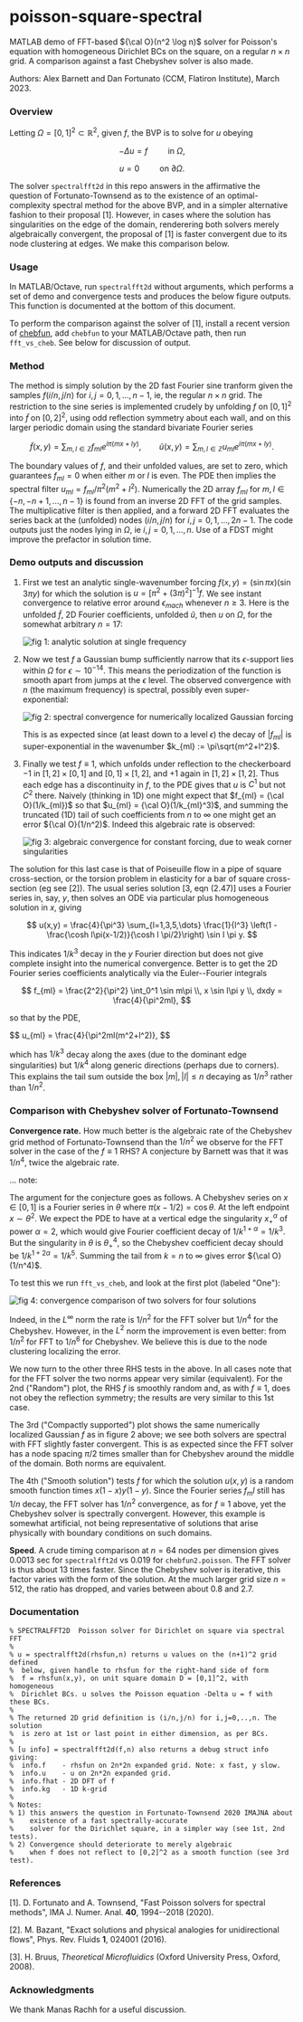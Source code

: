 # poisson-square-spectral

MATLAB demo of FFT-based ${\cal O}(n^2 \log n)$ solver for Poisson's equation with homogeneous Dirichlet BCs on the square, on a regular $n\times n$ grid.
A comparison against a fast Chebyshev solver is also made.

Authors: Alex Barnett and Dan Fortunato (CCM, Flatiron Institute), March 2023.

### Overview

Letting $\Omega = [0,1]^2 \subset \mathbb{R}^2$, given $f$,
the BVP is to solve for $u$ obeying

$$
-\Delta u = f \qquad \mbox{ in } \Omega,
$$

$$
u = 0 \qquad \mbox{ on } \partial\Omega.
$$

The solver `spectralfft2d` in this repo answers in the affirmative the question of Fortunato-Townsend as to the existence of an optimal-complexity spectral method for the above BVP,
and in a simpler alternative fashion to their proposal [1].
However, in cases where the solution
has singularities on the edge of the domain, renderering both solvers
merely algebraically convergent, the proposal of [1]
is faster convergent due to its node clustering at edges.
We make this comparison below.

### Usage

In MATLAB/Octave, run `spectralfft2d` without arguments, which performs a set of demo and convergence tests and produces the below figure outputs. This function is documented at the bottom of this document.

To perform the comparison against the solver of [1], install a recent version
of [chebfun](https://github.com/chebfun/chebfun), add `chebfun` to your
MATLAB/Octave path, then run `fft_vs_cheb`. See below for discussion of output.


### Method

The method is simply solution by the 2D fast Fourier sine tranform
given the samples $f(i/n,j/n)$ for $i,j = 0,1,\dots,n-1$, ie, the
regular $n\times n$ grid.
The restriction to the sine series is implemented crudely
by unfolding $f$ on $[0,1]^2$ into $\tilde f$ on $[0,2]^2$,
using odd reflection symmetry about each wall, and on this
larger periodic domain using the standard bivariate Fourier series

$$
\tilde f(x,y) = \sum_{m,l\in\mathbb{Z}}
f_{ml} e^{i\pi(mx+ly)},
\qquad
\tilde u(x,y) = \sum_{m,l\in\mathbb{Z}} u_{ml} e^{i\pi(mx+ly)}.
$$

The boundary values of $f$, and their unfolded values, are set to zero,
which guarantees $f_{ml} = 0$ when either $m$ or $l$ is even.
The PDE then implies the spectral filter $u_{ml} = f_{ml}/\pi^2(m^2+l^2)$.
Numerically the 2D array $f_{ml}$ for $m,l\in\{-n,-n+1,\dots,n-1\}$
is found from an inverse 2D FFT of the grid samples.
The multiplicative filter is then applied, and a forward 2D FFT evaluates
the series back at the (unfolded) nodes $(i/n,j/n)$ for $i,j = 0,1,\dots,2n-1$.
The code outputs just the nodes lying in $\Omega$, ie $i,j = 0,1,\dots,n$.
Use of a FDST might improve the prefactor in solution time.

### Demo outputs and discussion

1. First we test an analytic single-wavenumber forcing
   $f(x,y) = (\sin \pi x)(\sin 3\pi y)$ for which the solution is
   $u = [\pi^2 + (3\pi)^2]^{-1}f$. We see instant convergence
   to relative error around $\epsilon_{mach}$ whenever $n \ge 3$.
   Here is the unfolded $\tilde f$, 2D Fourier coefficients, unfolded $\tilde u$,
   then $u$ on $\Omega$, for the somewhat arbitrary $n=17$:

   ![fig 1: analytic solution at single frequency](figs/fig1.png)

2. Now we test $f$ a Gaussian bump sufficiently narrow that its
   $\epsilon$-support lies within $\Omega$ for $\epsilon \sim 10^{-14}$.
   This means the periodization of the function is smooth apart from jumps
   at the $\epsilon$ level.
   The observed convergence with $n$ (the maximum frequency) is spectral,
   possibly even super-exponential:

   ![fig 2: spectral convergence for numerically localized Gaussian forcing](figs/fig2.png)

   This is as expected since (at least down to a level $\epsilon$)
   the decay of $|f_{ml}|$ is super-exponential in
   the wavenumber $k_{ml} := \pi\sqrt{m^2+l^2}$.

3. Finally we test $f\equiv 1$, which unfolds under reflection to the
   checkerboard
   $-1$ in $[1,2]\times[0,1]$ and $[0,1]\times[1,2]$, and $+1$ again
   in $[1,2]\times[1,2]$. Thus each edge has a discontinuity in $f$,
   to the PDE gives that $u$ is $C^1$ but not $C^2$ there.
   Naively (thinking in 1D)
   one might expect that $f_{ml} = {\cal O}(1/k_{ml})$ so that
   $u_{ml} = {\cal O}(1/k_{ml}^3)$,
   and summing the truncated (1D) tail of such coefficients from $n$ to $\infty$
   one might get an error ${\cal O}(1/n^2)$.
   Indeed this algebraic rate is observed:

   ![fig 3: algebraic convergence for constant forcing, due to weak corner singularities](figs/fig3.png)

The solution for this last case is that of Poiseuille flow in a pipe
of square cross-section, or the torsion problem in elasticity for a
bar of square cross-section (eg see [2]).  The usual series solution
[3, eqn (2.47)] uses a Fourier series in, say, $y$, then solves an ODE
via particular plus homogeneous solution in $x$, giving

$$
u(x,y) = \frac{4}{\pi^3} \sum_{l=1,3,5,\dots} \frac{1}{l^3}
\left(1 - \frac{\cosh l\pi(x-1/2)}{\cosh l \pi/2}\right)
\sin l \pi y.
$$
   
This indicates $1/k^3$ decay in the $y$ Fourier direction but does not
give complete insight into the numerical convergence. Better is to get
the 2D Fourier series coefficients analytically via the Euler--Fourier
integrals
   
$$
f_{ml} = \frac{2^2}{\pi^2} \int_0^1 \sin m\pi \\, x \sin l\pi y \\, dxdy
= \frac{4}{\pi^2ml},
$$
   
so that by the PDE,

$$
u_{ml} = \frac{4}\{\pi^2ml(m^2+l^2)},
$$
   
which has $1/k^3$ decay along the axes (due to the dominant edge
singularities) but $1/k^4$ along generic directions (perhaps due to
corners). This explains the tail sum outside the box $|m|,|l| \le n$
decaying as $1/n^3$ rather than $1/n^2$.


### Comparison with Chebyshev solver of Fortunato-Townsend

**Convergence rate.**
How much better is the algebraic rate of the Chebyshev grid method of Fortunato-Townsend than the $1/n^2$ we observe for the FFT solver
in the case of the $f\equiv 1$ RHS?
A conjecture by Barnett was that it was $1/n^4$, twice the algebraic rate.

 ... note:

   The argument for the conjecture goes as follows. A Chebyshev series on $x\in[0,1]$
   is a Fourier series
   in $\theta$ where $\pi (x-1/2) = \cos \theta$. At the left endpoint
   $x\sim \theta^2$.
   We expect the PDE to have at a vertical edge the
   singularity $x_{+}^\alpha$ of power $\alpha=2$, which would give
   Fourier coefficient decay of $1/k^{1+\alpha} = 1/k^3$. But the
   singularity in $\theta$ is $\theta_{+}^4$, so the Chebyshev
   coefficient decay should be $1/k^{1+2\alpha} = 1/k^5$.
   Summing the tail from $k=n$ to $\infty$ gives error ${\cal O}(1/n^4)$.
   
To test this we run `fft_vs_cheb`, and look at the first plot (labeled "One"):

![fig 4: convergence comparison of two solvers for four solutions](figs/fft_vs_cheb.png)

Indeed, in the $L^\infty$ norm the rate is $1/n^2$ for the FFT solver
but $1/n^4$ for the Chebyshev.
However, in the $L^2$ norm the improvement is even better: from $1/n^2$
for FFT to $1/n^6$ for Chebyshev. We believe this is due to
the node clustering localizing the error.

We now turn to the other three RHS tests in the above.
In all cases note that for the FFT solver the two norms appear
very similar (equivalent).
For the 2nd ("Random") plot, the RHS $f$ is smoothly random and, as with
$f\equiv1$, does not obey the reflection symmetry; the results are
very similar to this 1st case.

The 3rd ("Compactly supported") plot shows the same numerically
localized Gaussian $f$ as in figure 2 above; we see both solvers
are spectral with FFT slightly faster convergent. This is as expected
since the FFT solver has a node spacing $\pi/2$ times smaller than
for Chebyshev around the middle of the domain. Both norms are equivalent.

The 4th ("Smooth solution") tests $f$ for which the solution
$u(x,y)$ is a random smooth function times $x(1-x)y(1-y)$.
Since the Fourier series $f_ml$ still has $1/n$ decay, the FFT solver
has $1/n^2$ convergence, as for $f\equiv 1$ above,
yet the Chebyshev solver is spectrally convergent.
However, this example is somewhat artificial,
not being representative of solutions that arise physically
with boundary conditions on such domains.

**Speed**. A crude timing comparison at $n=64$ nodes per dimension gives
0.0013 sec for `spectralfft2d` vs 0.019 for `chebfun2.poisson`.
The FFT solver is thus about 13 times faster. Since the Chebyshev
solver is iterative, this factor varies with the form of the solution.
At the much larger grid size $n=512$,
the ratio has dropped, and varies between about 0.8 and 2.7.


### Documentation

```
% SPECTRALFFT2D  Poisson solver for Dirichlet on square via spectral FFT
%
% u = spectralfft2d(rhsfun,n) returns u values on the (n+1)^2 grid defined
%  below, given handle to rhsfun for the right-hand side of form
%  f = rhsfun(x,y), on unit square domain D = [0,1]^2, with homogeneous
%  Dirichlet BCs. u solves the Poisson equation -Delta u = f with these BCs.
%
% The returned 2D grid definition is (i/n,j/n) for i,j=0,..,n. The solution
%  is zero at 1st or last point in either dimension, as per BCs.
%
% [u info] = spectralfft2d(f,n) also returns a debug struct info giving:
%  info.f    - rhsfun on 2n*2n expanded grid. Note: x fast, y slow.
%  info.u    - u on 2n*2n expanded grid.
%  info.fhat - 2D DFT of f
%  info.kg   - 1D k-grid
%
% Notes:
% 1) this answers the question in Fortunato-Townsend 2020 IMAJNA about
%    existence of a fast spectrally-accurate
%    solver for the Dirichlet square, in a simpler way (see 1st, 2nd tests).
% 2) Convergence should deteriorate to merely algebraic
%    when f does not reflect to [0,2]^2 as a smooth function (see 3rd test).
```


### References

[1]. D. Fortunato and A. Townsend, "Fast Poisson solvers for spectral methods",
IMA J. Numer. Anal. **40**, 1994--2018 (2020).

[2]. M. Bazant, "Exact solutions and physical analogies for unidirectional flows", Phys. Rev. Fluids **1**, 024001 (2016).

[3]. H. Bruus, *Theoretical Microfluidics* (Oxford University Press, Oxford, 2008).


### Acknowledgments

We thank Manas Rachh for a useful discussion.
